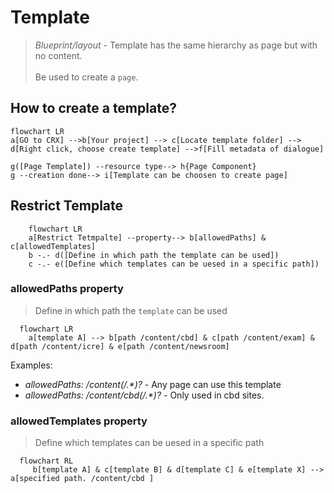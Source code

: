 # Template

> *Blueprint/layout* - Template has the same hierarchy as page but with no content. <br><br>
> Be used to create a `page`.


## How to create a template?
```mermaid
flowchart LR
a[GO to CRX] -->b[Your project] --> c[Locate template folder] --> d[Right click, choose create template] -->f[Fill metadata of dialogue]

g([Page Template]) --resource type--> h{Page Component}
g --creation done--> i[Template can be choosen to create page] 
```

## Restrict Template
```mermaid
	flowchart LR
	a[Restrict Tetmpalte] --property--> b[allowedPaths] & c[allowedTemplates]
	b -.- d([Define in which path the template can be used])
	c -.- e([Define which templates can be uesed in a specific path])

```

### allowedPaths property
> Define in which path the `template` can be used
```mermaid
  flowchart LR
	a[template A] --> b[path /content/cbd] & c[path /content/exam] & d[path /content/icre] & e[path /content/newsroom] 
```

Examples:

- *allowedPaths: /content(/.\*)?*  - Any page can use this template
- *allowedPaths: /content/cbd(/.\*)?* - Only used in cbd sites.


### allowedTemplates property
> Define which templates can be uesed in a specific path
> 
```mermaid
  flowchart RL
	 b[template A] & c[template B] & d[template C] & e[template X] --> a[specified path. /content/cbd ] 
```
